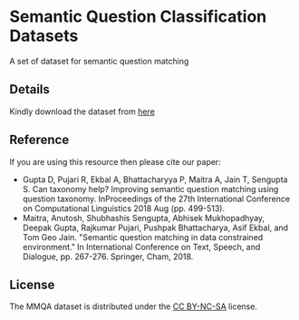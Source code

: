 # Semantic Question Classification Datasets

A set of dataset for semantic question matching

## Details

Kindly download the dataset from [here](https://figshare.com/articles/Semantic_Question_Classification_Datasets/6470726)


              


## Reference

If you are using this resource then please cite our paper:

* Gupta D, Pujari R, Ekbal A, Bhattacharyya P, Maitra A, Jain T, Sengupta S. Can taxonomy help? Improving semantic question matching using question taxonomy. InProceedings of the 27th International Conference on Computational Linguistics 2018 Aug (pp. 499-513).
* Maitra, Anutosh, Shubhashis Sengupta, Abhisek Mukhopadhyay, Deepak Gupta, Rajkumar Pujari, Pushpak Bhattacharya, Asif Ekbal, and Tom Geo Jain. "Semantic question matching in data constrained environment." In International Conference on Text, Speech, and Dialogue, pp. 267-276. Springer, Cham, 2018.




## License
The MMQA dataset is distributed under the [CC BY-NC-SA](https://creativecommons.org/licenses/by-nc-sa/4.0/legalcode) license.
